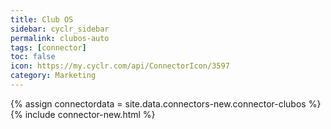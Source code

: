 ```yaml
---
title: Club OS
sidebar: cyclr_sidebar
permalink: clubos-auto
tags: [connector]
toc: false
icon: https://my.cyclr.com/api/ConnectorIcon/3597
category: Marketing
---
```

{% assign connectordata = site.data.connectors-new.connector-clubos %}
{% include connector-new.html %}	